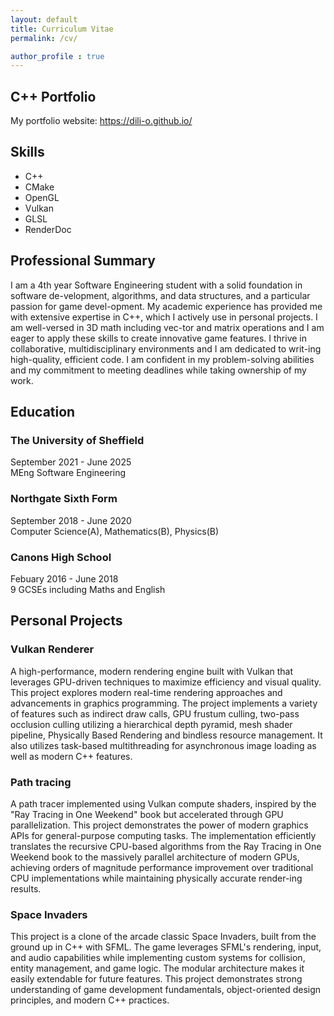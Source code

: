 ```yaml
---
layout: default
title: Curriculum Vitae
permalink: /cv/

author_profile : true
---
```


## C++ Portfolio
My portfolio website: <a href="https://dili-o.github.io/">https://dili-o.github.io/</a>

## Skills
- C++
- CMake
- OpenGL
- Vulkan
- GLSL
- RenderDoc

## Professional Summary

I am a 4th year Software Engineering student with a solid foundation in software de-velopment, algorithms, and data structures, and a particular passion for game devel-opment. My academic experience has provided me with extensive expertise in C++, which I actively use in personal projects. I am well-versed in 3D math including vec-tor and matrix operations and I am eager to apply these skills to create innovative game features.
I thrive in collaborative, multidisciplinary environments and I am dedicated to writ-ing high-quality, efficient code. I am confident in my problem-solving abilities and my commitment to meeting deadlines while taking ownership of my work.

## Education
### The University of Sheffield
September 2021 - June 2025  
MEng Software Engineering

### Northgate Sixth Form
September 2018 - June 2020  
Computer Science(A), Mathematics(B), Physics(B)

### Canons High School
Febuary 2016 - June 2018  
9 GCSEs including Maths and English

## Personal Projects
### Vulkan Renderer
A high-performance, modern rendering engine built with Vulkan that leverages GPU-driven techniques to maximize efficiency and visual quality. This project explores modern real-time rendering approaches and advancements in graphics programming.
The project implements a variety of features such as indirect draw calls, GPU frustum culling, two-pass occlusion culling utilizing a hierarchical depth pyramid, mesh shader pipeline, Physically Based Rendering and bindless resource management. It also utilizes task-based multithreading for asynchronous image loading as well as modern C++ features.

### Path tracing
A path tracer implemented using Vulkan compute shaders, inspired by the "Ray Tracing in One Weekend" book but accelerated through GPU parallelization. This project demonstrates the power of modern graphics APIs for general-purpose computing tasks.
The implementation efficiently translates the recursive CPU-based algorithms from the Ray Tracing in One Weekend book to the massively parallel architecture of modern GPUs, achieving orders of magnitude performance improvement over traditional CPU implementations while maintaining physically accurate render-ing results.

### Space Invaders
This project is a clone of the arcade classic Space Invaders, built from the ground up in C++ with SFML. The game leverages SFML's rendering, input, and audio capabilities while implementing custom systems for collision, entity management, and game logic. The modular architecture makes it easily extendable for future features.
This project demonstrates strong understanding of game development fundamentals, object-oriented design principles, and modern C++ practices.

